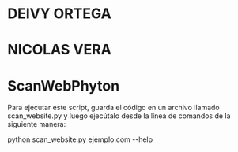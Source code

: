# DEIVY ORTEGA
# NICOLAS VERA
# ScanWebPhyton
Para ejecutar este script, guarda el código en un archivo llamado scan_website.py y luego ejecútalo desde la línea de comandos de la siguiente manera:

python scan_website.py ejemplo.com --help
